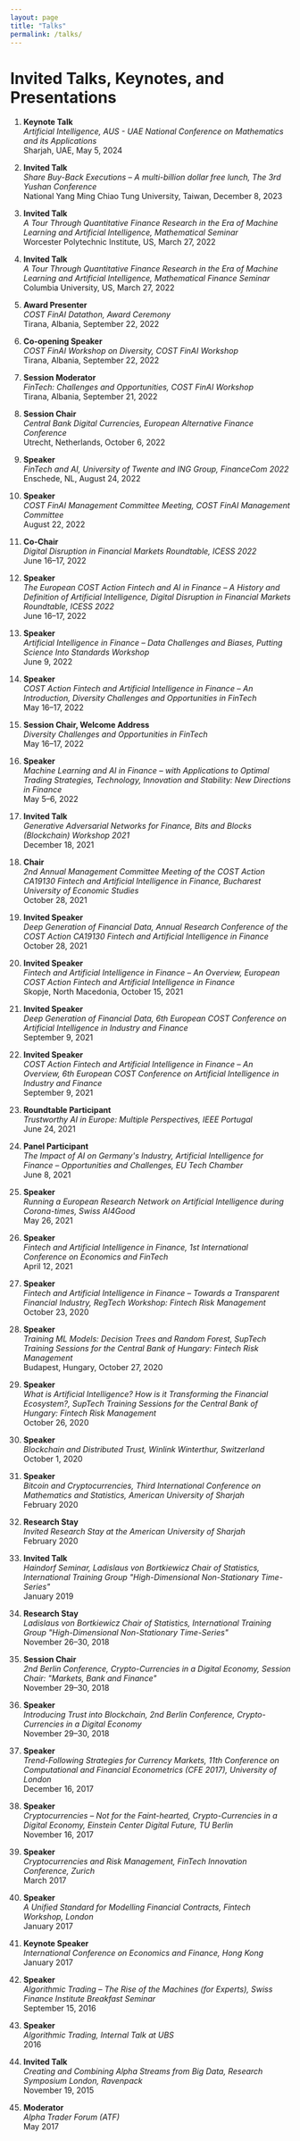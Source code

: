 ```yaml
---
layout: page
title: "Talks"
permalink: /talks/
---
```


# Invited Talks, Keynotes, and Presentations

1. **Keynote Talk**  
   *Artificial Intelligence, AUS - UAE National Conference on Mathematics and its Applications*  
   Sharjah, UAE, May 5, 2024

2. **Invited Talk**  
   *Share Buy-Back Executions – A multi-billion dollar free lunch, The 3rd Yushan Conference*  
   National Yang Ming Chiao Tung University, Taiwan, December 8, 2023

3. **Invited Talk**  
   *A Tour Through Quantitative Finance Research in the Era of Machine Learning and Artificial Intelligence, Mathematical Seminar*  
   Worcester Polytechnic Institute, US, March 27, 2022

4. **Invited Talk**  
   *A Tour Through Quantitative Finance Research in the Era of Machine Learning and Artificial Intelligence, Mathematical Finance Seminar*  
   Columbia University, US, March 27, 2022

5. **Award Presenter**  
   *COST FinAI Datathon, Award Ceremony*  
   Tirana, Albania, September 22, 2022

6. **Co-opening Speaker**  
   *COST FinAI Workshop on Diversity, COST FinAI Workshop*  
   Tirana, Albania, September 22, 2022

7. **Session Moderator**  
   *FinTech: Challenges and Opportunities, COST FinAI Workshop*  
   Tirana, Albania, September 21, 2022

8. **Session Chair**  
   *Central Bank Digital Currencies, European Alternative Finance Conference*  
   Utrecht, Netherlands, October 6, 2022

9. **Speaker**  
   *FinTech and AI, University of Twente and ING Group, FinanceCom 2022*  
   Enschede, NL, August 24, 2022

10. **Speaker**  
    *COST FinAI Management Committee Meeting, COST FinAI Management Committee*  
    August 22, 2022

11. **Co-Chair**  
    *Digital Disruption in Financial Markets Roundtable, ICESS 2022*  
    June 16–17, 2022

12. **Speaker**  
    *The European COST Action Fintech and AI in Finance – A History and Definition of Artificial Intelligence, Digital Disruption in Financial Markets Roundtable, ICESS 2022*  
    June 16–17, 2022

13. **Speaker**  
    *Artificial Intelligence in Finance – Data Challenges and Biases, Putting Science Into Standards Workshop*  
    June 9, 2022

14. **Speaker**  
    *COST Action Fintech and Artificial Intelligence in Finance – An Introduction, Diversity Challenges and Opportunities in FinTech*  
    May 16–17, 2022

15. **Session Chair, Welcome Address**  
    *Diversity Challenges and Opportunities in FinTech*  
    May 16–17, 2022

16. **Speaker**  
    *Machine Learning and AI in Finance – with Applications to Optimal Trading Strategies, Technology, Innovation and Stability: New Directions in Finance*  
    May 5–6, 2022

17. **Invited Talk**  
    *Generative Adversarial Networks for Finance, Bits and Blocks (Blockchain) Workshop 2021*  
    December 18, 2021

18. **Chair**  
    *2nd Annual Management Committee Meeting of the COST Action CA19130 Fintech and Artificial Intelligence in Finance, Bucharest University of Economic Studies*  
    October 28, 2021

19. **Invited Speaker**  
    *Deep Generation of Financial Data, Annual Research Conference of the COST Action CA19130 Fintech and Artificial Intelligence in Finance*  
    October 28, 2021

20. **Invited Speaker**  
    *Fintech and Artificial Intelligence in Finance – An Overview, European COST Action Fintech and Artificial Intelligence in Finance*  
    Skopje, North Macedonia, October 15, 2021

21. **Invited Speaker**  
    *Deep Generation of Financial Data, 6th European COST Conference on Artificial Intelligence in Industry and Finance*  
    September 9, 2021

22. **Invited Speaker**  
    *COST Action Fintech and Artificial Intelligence in Finance – An Overview, 6th European COST Conference on Artificial Intelligence in Industry and Finance*  
    September 9, 2021

23. **Roundtable Participant**  
    *Trustworthy AI in Europe: Multiple Perspectives, IEEE Portugal*  
    June 24, 2021

24. **Panel Participant**  
    *The Impact of AI on Germany's Industry, Artificial Intelligence for Finance – Opportunities and Challenges, EU Tech Chamber*  
    June 8, 2021

25. **Speaker**  
    *Running a European Research Network on Artificial Intelligence during Corona-times, Swiss AI4Good*  
    May 26, 2021

26. **Speaker**  
    *Fintech and Artificial Intelligence in Finance, 1st International Conference on Economics and FinTech*  
    April 12, 2021

27. **Speaker**  
    *Fintech and Artificial Intelligence in Finance – Towards a Transparent Financial Industry, RegTech Workshop: Fintech Risk Management*  
    October 23, 2020

28. **Speaker**  
    *Training ML Models: Decision Trees and Random Forest, SupTech Training Sessions for the Central Bank of Hungary: Fintech Risk Management*  
    Budapest, Hungary, October 27, 2020

29. **Speaker**  
    *What is Artificial Intelligence? How is it Transforming the Financial Ecosystem?, SupTech Training Sessions for the Central Bank of Hungary: Fintech Risk Management*  
    October 26, 2020

30. **Speaker**  
    *Blockchain and Distributed Trust, Winlink Winterthur, Switzerland*  
    October 1, 2020

31. **Speaker**  
    *Bitcoin and Cryptocurrencies, Third International Conference on Mathematics and Statistics, American University of Sharjah*  
    February 2020

32. **Research Stay**  
    *Invited Research Stay at the American University of Sharjah*  
    February 2020

33. **Invited Talk**  
    *Haindorf Seminar, Ladislaus von Bortkiewicz Chair of Statistics, International Training Group "High-Dimensional Non-Stationary Time-Series"*  
    January 2019

34. **Research Stay**  
    *Ladislaus von Bortkiewicz Chair of Statistics, International Training Group "High-Dimensional Non-Stationary Time-Series"*  
    November 26–30, 2018

35. **Session Chair**  
    *2nd Berlin Conference, Crypto-Currencies in a Digital Economy, Session Chair: "Markets, Bank and Finance"*  
    November 29–30, 2018

36. **Speaker**  
    *Introducing Trust into Blockchain, 2nd Berlin Conference, Crypto-Currencies in a Digital Economy*  
    November 29–30, 2018

37. **Speaker**  
    *Trend-Following Strategies for Currency Markets, 11th Conference on Computational and Financial Econometrics (CFE 2017), University of London*  
    December 16, 2017

38. **Speaker**  
    *Cryptocurrencies – Not for the Faint-hearted, Crypto-Currencies in a Digital Economy, Einstein Center Digital Future, TU Berlin*  
    November 16, 2017

39. **Speaker**  
    *Cryptocurrencies and Risk Management, FinTech Innovation Conference, Zurich*  
    March 2017

40. **Speaker**  
    *A Unified Standard for Modelling Financial Contracts, Fintech Workshop, London*  
    January 2017

41. **Keynote Speaker**  
    *International Conference on Economics and Finance, Hong Kong*  
    January 2017

42. **Speaker**  
    *Algorithmic Trading – The Rise of the Machines (for Experts), Swiss Finance Institute Breakfast Seminar*  
    September 15, 2016

43. **Speaker**  
    *Algorithmic Trading, Internal Talk at UBS*  
    2016

44. **Invited Talk**  
    *Creating and Combining Alpha Streams from Big Data, Research Symposium London, Ravenpack*  
    November 19, 2015

45. **Moderator**  
    *Alpha Trader Forum (ATF)*  
    May 2017
